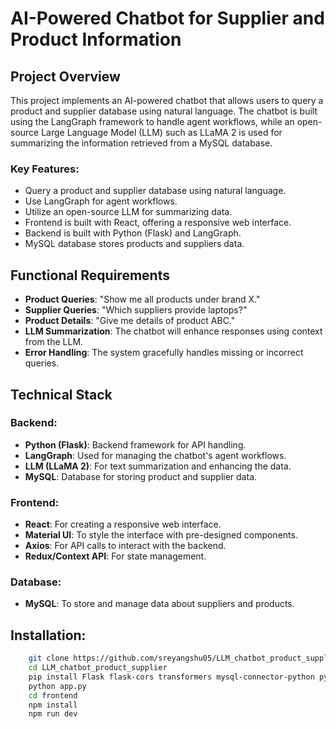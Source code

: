 # AI-Powered Chatbot for Supplier and Product Information

## Project Overview

This project implements an AI-powered chatbot that allows users to query a product and supplier database using natural language. The chatbot is built using the LangGraph framework to handle agent workflows, while an open-source Large Language Model (LLM) such as LLaMA 2 is used for summarizing the information retrieved from a MySQL database.

### Key Features:
- Query a product and supplier database using natural language.
- Use LangGraph for agent workflows.
- Utilize an open-source LLM for summarizing data.
- Frontend is built with React, offering a responsive web interface.
- Backend is built with Python (Flask) and LangGraph.
- MySQL database stores products and suppliers data.
  
## Functional Requirements

- **Product Queries**: "Show me all products under brand X."
- **Supplier Queries**: "Which suppliers provide laptops?"
- **Product Details**: "Give me details of product ABC."
- **LLM Summarization**: The chatbot will enhance responses using context from the LLM.
- **Error Handling**: The system gracefully handles missing or incorrect queries.

## Technical Stack

### Backend:
- **Python (Flask)**: Backend framework for API handling.
- **LangGraph**: Used for managing the chatbot's agent workflows.
- **LLM (LLaMA 2)**: For text summarization and enhancing the data.
- **MySQL**: Database for storing product and supplier data.

### Frontend:
- **React**: For creating a responsive web interface.
- **Material UI**: To style the interface with pre-designed components.
- **Axios**: For API calls to interact with the backend.
- **Redux/Context API**: For state management.

### Database:
- **MySQL**: To store and manage data about suppliers and products.

## Installation:
```bash
    git clone https://github.com/sreyangshu05/LLM_chatbot_product_supplier.git
    cd LLM_chatbot_product_supplier
    pip install Flask flask-cors transformers mysql-connector-python python-dotenv flask-jwt-extended
    python app.py
    cd frontend
    npm install
    npm run dev
  
